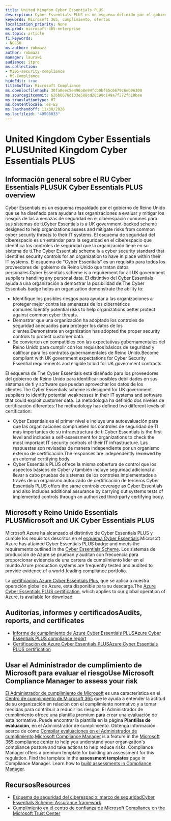 ```yaml
---
title: United Kingdom Cyber Essentials PLUS
description: Cyber Essentials PLUS es un esquema definido por el gobierno de Reino Unido para ayudar a las organizaciones a protegerse frente a las amenazas más comunes de la seguridad en el ciberespacio.
keywords: Microsoft 365, cumplimiento, ofertas
localization_priority: None
ms.prod: microsoft-365-enterprise
ms.topic: article
f1.keywords:
- NOCSH
ms.author: robmazz
author: robmazz
manager: laurawi
audience: itpro
ms.collection:
- M365-security-compliance
- MS-Compliance
hideEdit: true
titleSuffix: Microsoft Compliance
ms.openlocfilehash: 30fa8eec5e496a8e94fcb0bf65c6679c6eb96300
ms.sourcegitcommit: 626b0076d133e588cd28598c149a7f272fc18bae
ms.translationtype: MT
ms.contentlocale: es-ES
ms.lasthandoff: 11/30/2020
ms.locfileid: "49508033"
---
```

# <a name="united-kingdom-cyber-essentials-plus"></a><span data-ttu-id="85ed1-104">United Kingdom Cyber Essentials PLUS</span><span class="sxs-lookup"><span data-stu-id="85ed1-104">United Kingdom Cyber Essentials PLUS</span></span>

## <a name="uk-cyber-essentials-plus-overview"></a><span data-ttu-id="85ed1-105">Información general sobre el RU Cyber Essentials PLUS</span><span class="sxs-lookup"><span data-stu-id="85ed1-105">UK Cyber Essentials PLUS overview</span></span>

<span data-ttu-id="85ed1-106">Cyber Essentials es un esquema respaldado por el gobierno de Reino Unido que se ha diseñado para ayudar a las organizaciones a evaluar y mitigar los riesgos de las amenazas de seguridad en el ciberespacio comunes para sus sistemas de ti.</span><span class="sxs-lookup"><span data-stu-id="85ed1-106">Cyber Essentials is a UK government-backed scheme designed to help organizations assess and mitigate risks from common cyber security threats to their IT systems.</span></span> <span data-ttu-id="85ed1-107">El esquema de seguridad del ciberespacio es un estándar para la seguridad en el ciberespacio que identifica los controles de seguridad que la organización tiene en su sistema de ti.</span><span class="sxs-lookup"><span data-stu-id="85ed1-107">The Cyber Essentials scheme is a cyber security standard that identifies security controls for an organization to have in place within their IT systems.</span></span> <span data-ttu-id="85ed1-108">El esquema de "Cyber Essentials" es un requisito para todos los proveedores del gobierno de Reino Unido que tratan datos personales.</span><span class="sxs-lookup"><span data-stu-id="85ed1-108">Cyber Essentials scheme is a requirement for all UK government suppliers handling any personal data.</span></span> <span data-ttu-id="85ed1-109">El distintivo del Cyber Essentials ayuda a una organización a demostrar la posibilidad de:</span><span class="sxs-lookup"><span data-stu-id="85ed1-109">The Cyber Essentials badge helps an organization demonstrate the ability to:</span></span>

- <span data-ttu-id="85ed1-110">Identifique los posibles riesgos para ayudar a las organizaciones a proteger mejor contra las amenazas de los cibernéticos comunes.</span><span class="sxs-lookup"><span data-stu-id="85ed1-110">Identify potential risks to help organizations better protect against common cyber threats.</span></span>
- <span data-ttu-id="85ed1-111">Demostrar que una organización ha adoptado los controles de seguridad adecuados para proteger los datos de los clientes.</span><span class="sxs-lookup"><span data-stu-id="85ed1-111">Demonstrate an organization has adopted the proper security controls to protect customer data.</span></span>
- <span data-ttu-id="85ed1-112">Se convierten en compatibles con las expectativas gubernamentales del Reino Unido para cumplir con los requisitos básicos de seguridad y calificar para los contratos gubernamentales de Reino Unido.</span><span class="sxs-lookup"><span data-stu-id="85ed1-112">Become compliant with UK government expectations for Cyber Security Essential requirements and eligible to bid for UK government contracts.</span></span>

<span data-ttu-id="85ed1-113">El esquema de The Cyber Essentials está diseñado para los proveedores del gobierno de Reino Unido para identificar posibles debilidades en sus sistemas de ti y software que puedan aprovechar los datos de los clientes.</span><span class="sxs-lookup"><span data-stu-id="85ed1-113">The Cyber Essentials scheme is designed for UK government suppliers to identify potential weaknesses in their IT systems and software that could exploit customer data.</span></span> <span data-ttu-id="85ed1-114">La metodología ha definido dos niveles de certificación diferentes:</span><span class="sxs-lookup"><span data-stu-id="85ed1-114">The methodology has defined two different levels of certification:</span></span>

- <span data-ttu-id="85ed1-115">Cyber Essentials es el primer nivel e incluye una autoevaluación para que las organizaciones comprueben los controles de seguridad de TI más importantes de su infraestructura de ti.</span><span class="sxs-lookup"><span data-stu-id="85ed1-115">Cyber Essentials is the first level and includes a self-assessment for organizations to check the most important IT security controls of their IT infrastructure.</span></span> <span data-ttu-id="85ed1-116">Las respuestas son revisadas de manera independiente por un organismo externo de certificación.</span><span class="sxs-lookup"><span data-stu-id="85ed1-116">The responses are independently reviewed by an external certifying body.</span></span>
- <span data-ttu-id="85ed1-117">Cyber Essentials PLUS ofrece la misma cobertura de control que los aspectos básicos de Cyber y también incluye seguridad adicional al llevar a cabo pruebas de sistemas de los controles implementados a través de un organismo autorizado de certificación de terceros.</span><span class="sxs-lookup"><span data-stu-id="85ed1-117">Cyber Essentials PLUS offers the same controls coverage as Cyber Essentials and also includes additional assurance by carrying out systems tests of implemented controls through an authorized third-party certifying body.</span></span>

## <a name="microsoft-and-uk-cyber-essentials-plus"></a><span data-ttu-id="85ed1-118">Microsoft y Reino Unido Essentials PLUS</span><span class="sxs-lookup"><span data-stu-id="85ed1-118">Microsoft and UK Cyber Essentials PLUS</span></span>

<span data-ttu-id="85ed1-119">Microsoft Azure ha alcanzado el distintivo de Cyber Essentials PLUS y cumple los requisitos descritos en el [esquema Cyber Essentials](https://go.microsoft.com/fwlink/p/?linkid=2099398).</span><span class="sxs-lookup"><span data-stu-id="85ed1-119">Microsoft Azure has attained Cyber Essentials PLUS badge and meets the requirements outlined in the [Cyber Essentials Scheme](https://go.microsoft.com/fwlink/p/?linkid=2099398).</span></span> <span data-ttu-id="85ed1-120">Los sistemas de producción de Azure se prueban y auditan con frecuencia para proporcionar evidencia de una cartera de cumplimiento líder en el mundo.</span><span class="sxs-lookup"><span data-stu-id="85ed1-120">Azure production systems are frequently tested and audited to provide evidence of a world-leading compliance portfolio.</span></span>

<span data-ttu-id="85ed1-121">La [certificación Azure Cyber Essentials Plus](https://aka.ms/AzureCyberEPlusCert), que se aplica a nuestra operación global de Azure, está disponible para su descarga.</span><span class="sxs-lookup"><span data-stu-id="85ed1-121">The [Azure Cyber Essentials PLUS certification](https://aka.ms/AzureCyberEPlusCert), which applies to our global operation of Azure, is available for download.</span></span>

## <a name="audits-reports-and-certificates"></a><span data-ttu-id="85ed1-122">Auditorías, informes y certificados</span><span class="sxs-lookup"><span data-stu-id="85ed1-122">Audits, reports, and certificates</span></span>

- [<span data-ttu-id="85ed1-123">Informe de cumplimiento de Azure Cyber Essentials PLUS</span><span class="sxs-lookup"><span data-stu-id="85ed1-123">Azure Cyber Essentials PLUS compliance report</span></span>](https://aka.ms/AzureCyberEPlusReport)
- [<span data-ttu-id="85ed1-124">Certificación de Azure Cyber Essentials PLUS</span><span class="sxs-lookup"><span data-stu-id="85ed1-124">Azure Cyber Essentials PLUS certification</span></span>](https://aka.ms/AzureCyberEPlusCert)

## <a name="use-microsoft-compliance-manager-to-assess-your-risk"></a><span data-ttu-id="85ed1-125">Usar el Administrador de cumplimiento de Microsoft para evaluar el riesgo</span><span class="sxs-lookup"><span data-stu-id="85ed1-125">Use Microsoft Compliance Manager to assess your risk</span></span>

<span data-ttu-id="85ed1-p105">[El Administrador de cumplimiento de Microsoft](https://docs.microsoft.com/microsoft-365/compliance/compliance-manager) es una característica en el [Centro de cumplimiento de Microsoft 365](https://docs.microsoft.com/microsoft-365/compliance/microsoft-365-compliance-center) que le ayuda a entender la actitud de su organización en relación con el cumplimiento normativo y a tomar medidas para contribuir a reducir los riesgos. El Administrador de cumplimiento ofrece una plantilla premium para crear una evaluación de esta normativa. Puede encontrar la plantilla en la página **Plantillas de evaluación**, en el Administrador de cumplimiento. Obtenga información acerca de cómo [Compilar evaluaciones en el Administrador de cumplimiento](https://docs.microsoft.com/microsoft-365/compliance/compliance-manager-assessments).</span><span class="sxs-lookup"><span data-stu-id="85ed1-p105">[Microsoft Compliance Manager](https://docs.microsoft.com/microsoft-365/compliance/compliance-manager) is a feature in the [Microsoft 365 compliance center](https://docs.microsoft.com/microsoft-365/compliance/microsoft-365-compliance-center) to help you understand your organization's compliance posture and take actions to help reduce risks. Compliance Manager offers a premium template for building an assessment for this regulation. Find the template in the **assessment templates** page in Compliance Manager. Learn how to [build assessments in Compliance Manager](https://docs.microsoft.com/microsoft-365/compliance/compliance-manager-assessments).</span></span>

## <a name="resources"></a><span data-ttu-id="85ed1-130">Recursos</span><span class="sxs-lookup"><span data-stu-id="85ed1-130">Resources</span></span>

- [<span data-ttu-id="85ed1-131">Esquema de seguridad del ciberespacio: marco de seguridad</span><span class="sxs-lookup"><span data-stu-id="85ed1-131">Cyber Essentials Scheme: Assurance framework</span></span>](https://www.cyberaware.gov.uk/cyberessentials/files/assurance-framework.pdf)
- [<span data-ttu-id="85ed1-132">Cumplimiento en el centro de confianza de Microsoft </span><span class="sxs-lookup"><span data-stu-id="85ed1-132">Compliance on the Microsoft Trust Center</span></span>](https://www.microsoft.com/trust-center/compliance/compliance-overview)

